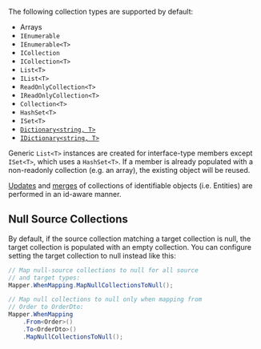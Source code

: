 The following collection types are supported by default:

- Arrays
- `IEnumerable`
- `IEnumerable<T>`
- `ICollection`
- `ICollection<T>`
- `List<T>`
- `IList<T>`
- `ReadOnlyCollection<T>`
- `IReadOnlyCollection<T>`
- `Collection<T>`
- `HashSet<T>`
- `ISet<T>`
- [`Dictionary<string, T>`](/Dictionary-Mapping)
- [`IDictionary<string, T>`](/Dictionary-Mapping)

Generic `List<T>` instances are created for interface-type members except `ISet<T>`, which uses a `HashSet<T>`. If a member is already populated with a non-readonly collection (e.g. an array), the existing object will be reused.

[Updates](/Performing-Updates) and [merges](/Performing-Merges) of collections of identifiable objects (i.e. Entities) are performed in an id-aware manner.

## Null Source Collections

By default, if the source collection matching a target collection is null, the target collection is populated with an empty collection. You can configure setting the target collection to null instead like this:

```cs
// Map null-source collections to null for all source
// and target types:
Mapper.WhenMapping.MapNullCollectionsToNull();

// Map null collections to null only when mapping from
// Order to OrderDto:
Mapper.WhenMapping
    .From<Order>()
    .To<OrderDto>()
    .MapNullCollectionsToNull();
```